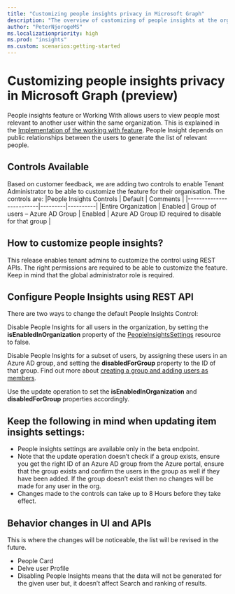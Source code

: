```yaml
---
title: "Customizing people insights privacy in Microsoft Graph"
description: "The overview of customizing of people insights at the organization level"
author: "PeterNjorogeMS"
ms.localizationpriority: high
ms.prod: "insights"
ms.custom: scenarios:getting-started
---
```


# Customizing people insights privacy in Microsoft Graph  (preview)

People insights feature or Working With allows users to view people most relevant to another user within the same organization. This is explained in the [Implementation of the working with feature](people-example.md#implementation-of-the-working-with-feature). People Insight depends on public relationships between the users to generate the list of relevant people.   

## Controls Available 

Based on customer feedback, we are adding two controls to enable Tenant Administrator to be able to customize the feature for their organisation. The controls are: 
|People Insights Controls | Default | Comments |
|-------------------------|---------|----------|
|Entire Organization  | Enabled |
Group of users – Azure AD Group | Enabled | Azure AD Group ID required to disable for that group |

## How to customize people insights? 

This release enables tenant admins to customize the control using REST APIs. The right permissions are required to be able to customize the feature. Keep in mind that the global administrator role is required. 

## Configure People Insights using REST API 

There are two ways to change the default People Insights Control: 

Disable People Insights for all users in the organization, by setting the **isEnabledInOrganization** property of the [PeopleInsightsSettings](/graph/api/resources/peopleinsightssettings?view=graph-rest-beta&preserve-view=true) resource to false. 

Disable People Insights for a subset of users, by assigning these users in an Azure AD group, and setting the **disabledForGroup** property to the ID of that group. Find out more about [creating a group and adding users as members](/azure/active-directory/fundamentals/active-directory-groups-create-azure-portal). 

Use the update operation to set the **isEnabledInOrganization** and **disabledForGroup** properties accordingly. 

## Keep the following in mind when updating item insights settings: 
* People insights settings are available only in the beta endpoint. 
* Note that the update operation doesn’t check if a group exists, ensure you get the right ID of an Azure AD group from the Azure portal, ensure that the group exists and confirm the users in the group as well if they have been added. If the group doesn’t exist then no changes will be made for any user in the org. 
* Changes made to the controls can take up to 8 Hours before they take effect. 

## Behavior changes in UI and APIs 

This is where the changes will be noticeable, the list will be revised in the future.  
* People Card 
* Delve user Profile 
* Disabling People Insights means that the data will not be generated for the given user but, it doesn’t affect Search and ranking of results. 
